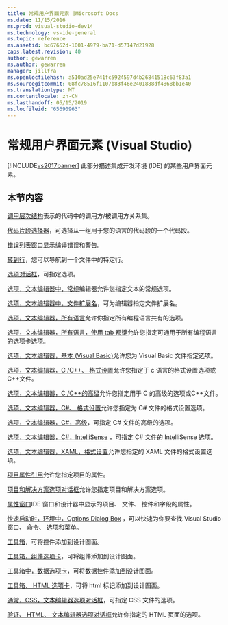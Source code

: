 ```yaml
---
title: 常规用户界面元素 |Microsoft Docs
ms.date: 11/15/2016
ms.prod: visual-studio-dev14
ms.technology: vs-ide-general
ms.topic: reference
ms.assetid: bc67652d-1001-4979-ba71-d57147d21928
caps.latest.revision: 40
author: gewarren
ms.author: gewarren
manager: jillfra
ms.openlocfilehash: a510ad25e741fc5924597d4b26841518c63f83a1
ms.sourcegitcommit: 08fc78516f1107b83f46e2401888df4868bb1e40
ms.translationtype: MT
ms.contentlocale: zh-CN
ms.lasthandoff: 05/15/2019
ms.locfileid: "65690963"
---
```

# <a name="general-user-interface-elements-visual-studio"></a>常规用户界面元素 (Visual Studio)
[!INCLUDE[vs2017banner](../../includes/vs2017banner.md)]
此部分描述集成开发环境 (IDE) 的某些用户界面元素。

## <a name="in-this-section"></a>本节内容
 [调用层次结构](../../ide/reference/call-hierarchy.md)表示的代码中的调用方/被调用方关系集。

 [代码片段选择器](../../ide/reference/code-snippet-picker.md)，可选择从一组用于您的语言的代码段的一个代码段。

 [错误列表窗口](../../ide/reference/error-list-window.md)显示编译错误和警告。

 [转到行](../../ide/reference/go-to-line.md)，您可以导航到一个文件中的特定行。

 [选项对话框](../../ide/reference/options-dialog-box-visual-studio.md)，可指定选项。

 [选项，文本编辑器中，常规](../../ide/reference/options-text-editor-general.md)编辑器允许您指定文本的常规选项。

 [选项，文本编辑器中，文件扩展名](../../ide/reference/options-text-editor-file-extension.md)，可为编辑器指定文件扩展名。

 [选项，文本编辑器，所有语言](../../ide/reference/options-text-editor-all-languages.md)允许你指定所有编程语言共有的选项。

 [选项，文本编辑器，所有语言，使用 tab 都键](../../ide/reference/options-text-editor-all-languages-tabs.md)允许您指定可通用于所有编程语言的选项卡选项。

 [选项，文本编辑器，基本 (Visual Basic)](../../ide/reference/options-text-editor-basic-visual-basic.md)允许您为 Visual Basic 文件指定选项。

 [选项，文本编辑器，C /C++、 格式设置](../../ide/reference/options-text-editor-c-cpp-formatting.md)允许您指定于 c 语言的格式设置选项或C++文件。

 [选项，文本编辑器，C /C++的高级](../../ide/reference/options-text-editor-c-cpp-advanced.md)允许您指定用于 C 的高级的选项或C++文件。

 [选项，文本编辑器，C#、 格式设置](../../ide/reference/options-text-editor-csharp-formatting.md)允许您指定为 C# 文件的格式设置选项。

 [选项，文本编辑器，C#，高级](../../ide/reference/options-text-editor-csharp-advanced.md)，可指定 C# 文件的高级的选项。

 [选项，文本编辑器，C#，IntelliSense](../../ide/reference/options-text-editor-csharp-intellisense.md) ，可指定 C# 文件的 IntelliSense 选项。

 [选项，文本编辑器，XAML，格式设置](../../ide/reference/options-text-editor-xaml-formatting.md)允许您指定的 XAML 文件的格式设置选项。

 [项目属性引用](../../ide/reference/project-properties-reference.md)允许您指定项目的属性。

 [项目和解决方案选项对话框](../../ide/reference/projects-and-solutions-options-dialog-box.md)允许您指定项目和解决方案选项。

 [属性窗口](../../ide/reference/properties-window.md)IDE 窗口和设计器中显示的项目、 文件、 控件和字段的属性。

 [快速启动时，环境中，Options Dialog Box](../../ide/reference/quick-launch-environment-options-dialog-box.md) ，可以快速为你要查找 Visual Studio 窗口、 命令、 选项和菜单。

 [工具箱](../../ide/reference/toolbox.md)，可将控件添加到设计图面。

 [工具箱，组件选项卡](../../ide/reference/toolbox-components-tab.md)，可将组件添加到设计图面。

 [工具箱中，数据选项卡](../../ide/reference/toolbox-data-tab.md)，可将数据控件添加到设计图面。

 [工具箱、 HTML 选项卡](../../ide/reference/toolbox-html-tab.md)，可将 html 标记添加到设计图面。

 [通常，CSS，文本编辑器选项对话框](https://msdn.microsoft.com/library/b33a7617-e69d-4a11-938e-2e218a34a10c)，可指定 CSS 文件的选项。

 [验证、 HTML、 文本编辑器选项对话框](https://msdn.microsoft.com/library/9c24ecfe-263e-4bf1-88de-d01be3992863)允许你指定的 HTML 页面的选项。